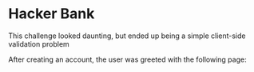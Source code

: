 # Hacker Bank
This challenge looked daunting, but ended up being a simple client-side validation problem

After creating an account, the user was greeted with the following page: